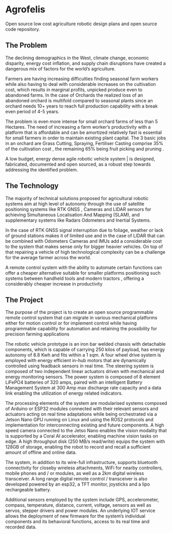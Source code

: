 # Agrofelis

Open source low cost agriculture robotic design plans and open source code repository.

## The Problem 

The declining demographics in the West, climate change, economic disparity, energy cost inflation, and supply chain disruptions have created a dangerous mix of factors for the world’s agriculture. 

Farmers are having increasing difficulties finding seasonal farm workers while also having to deal with considerable increases on the cultivation cost, which results in marginal profits, unpicked produce even to abandoned farms. In the case of Orchards the realized loss of an abandoned orchard is multifold compared to seasonal plants since an orchard needs 10+ years to reach full production capability with a break even period of 4-5 years. 

The problem is even more intense for small orchard farms of less than 5 Hectares. The need of increasing a farm worker’s productivity with a platform that is affordable and can be amortized relatively fast is essential for small farmers in order to maintain existing plant capital. The 3 basic jobs in an orchard are Grass Cutting, Spraying, Fertiliser Casting comprise 35% of the cultivation cost , the remaining 65% being fruit picking and pruning . 

A low budget, energy dense agile robotic vehicle system | is designed, fabricated, documented and open sourced, as a robust step towards addressing the identified problem.
  
## The Technology 

The majority of technical solutions proposed for agricultural robotic systems aim at high level of autonomy through the use of satellite positioning systems like RTK GNSS , Cameras and LIDAR sensors for achieving Simultaneous Localisation And Mapping (SLAM), and supplementary systems like Radars Odometers and Inertial Systems.   

In the case of RTK GNSS signal interruption due to foliage, weather or lack of ground stations makes it of limited use and in the case of LIDAR that can be combined with Odometers Cameras and IMUs add a considerable cost to the system that makes sense only for bigger heavier vehicles. On top of that repairing a vehicle of high technological complexity can be a challenge for the average farmer across the world.

A remote control system with the ability to automate certain functions can offer a cheaper alternative suitable for smaller platforms positioning such systems between handheld tools and modern tractors , offering a considerably cheaper increase in productivity  


## The Project 

The purpose of the project is to create an open source programmable remote control system that can migrate in various mechanical platforms either for motion control or for implement control while having programmable capability for automation and retaining the possibility for precision farming applications

The robotic vehicle prototype is an iron bar welded chassis with detachable components, which is capable of carrying 250 kilos of payload, has energy autonomy of 8.8 Kwh and fits within a 1 sqm. A four wheel drive system is employed with energy efficient in-hub motors that are dynamically controlled using feadback sensors in real time. The steering system is composed of two independent linear actuators driven with mechanical and energy monitoring sensors. The power system is composed of 8 element LiFePO4 batteries of 320 amps, paired with an intelligent Battery Management System at 300 Amp max discharge rate capacity and a data link enabling the utilization of energy related indicators. 

The processing elements of the system are modularised systems composed of Arduino or ESP32 modules connected with their relevant sensors and actuators acting on real time adaptations while being orchestrated via a Jetson Nano GPU running on Linux and using the ROS2 protocols and implementation for interconnecting existing and future components. A high speed camera connected to the Jetso Nano enables the vision modality that is supported by a Coral AI accelerator, enabling machine vision tasks on edge. A high throughput disk (250 MB/s read/write) equips the system with 128GB of storage, enabling the robot to record and recall a sufficient amount of offline and online data. 

The system, in addition to its wire-full infrastructure, supports bluetooth connectivity for closeby wireless attachments, WiFi for nearby controllers, mobile phones and / or modules, as well as a 2km digital wireless transceiver. A long range digital remote control / transceiver is also developed powered by an esp32, a TFT monitor, joysticks and a lipo rechargeable battery. 

Additional sensors employed by the system include GPS, accelerometer, compass, temperature, distance, current, voltage, sensors as well as servos, stepper drivers and power modules. An underlying IOT service allows the deployment of new firmware for the system’s individual components and its behavioral functions, access to its real time and recorded data.
